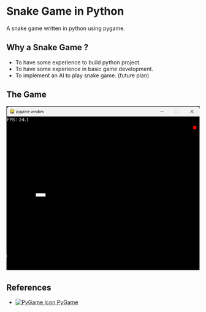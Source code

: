 # Snake Game in Python

A snake game written in python using pygame. 

## Why a Snake Game ?

- To have some experience to build python project.
- To have some experience in basic game development.
- To implement an AI to play snake game. (future plan)

## The Game
![A Screenshot of the game](assets/example-snake-game.png)

## References

- [![PyGame Icon](https://www.pygame.org/docs/_static/pygame.ico) PyGame](https://www.pygame.org/docs/)
